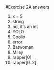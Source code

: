 #Exercise 2A answers
1. x = 5
2. string
3. no, it's an int
4. YOLO
5. Coolio
6. error
7. Batwoman
8. Miley
9. rapper[0]
10. rapper[0..2]